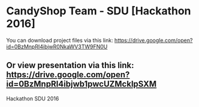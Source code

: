 # CandyShop Team - SDU [Hackathon 2016]
You can download project files via this link: 
https://drive.google.com/open?id=0BzMnpRI4ibjwR0NkaWV3TW9FN0U

Or view presentation via this link:
https://drive.google.com/open?id=0BzMnpRI4ibjwb1pwcUZMcklpSXM
------------------
Hackathon SDU 2016 
